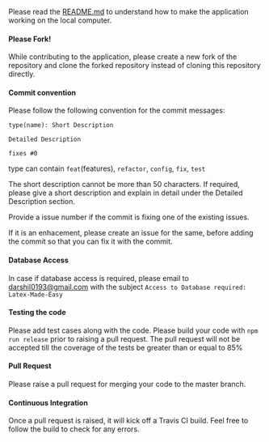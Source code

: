 Please read the [README.md](https://github.com/darshil0193/Latex-Made-Easy/blob/master/README.md) to understand how to make the application working on the local computer.

#### Please Fork!
While contributing to the application, please create a new fork of the repository and clone the forked repository instead of cloning this repository directly.

#### Commit convention
Please follow the following convention for the commit messages:

```
type(name): Short Description

Detailed Description

fixes #0
```

type can contain `feat`(features), `refactor`, `config`, `fix`, `test`

The short description cannot be more than 50 characters. If required, please give a short description and explain in detail under the Detailed Description section.

Provide a issue number if the commit is fixing one of the existing issues.

If it is an enhacement, please create an issue for the same, before adding the commit so that you can fix it with the commit.

#### Database Access
In case if database access is required, please email to <darshil0193@gmail.com> with the subject `Access to Database required: Latex-Made-Easy`

#### Testing the code
Please add test cases along with the code. Please build your code with `npm run release` prior to raising a pull request. The pull request will not be accepted till the coverage of the tests be greater than or equal to 85%

#### Pull Request
Please raise a pull request for merging your code to the master branch.

#### Continuous Integration
Once a pull request is raised, it will kick off a Travis CI build. Feel free to follow the build to check for any errors.
